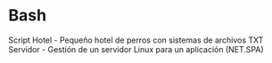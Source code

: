 # Bash
Script
Hotel - Pequeño hotel de perros con sistemas de archivos TXT
Servidor - Gestión de un servidor Linux para un aplicación (NET.SPA) 
